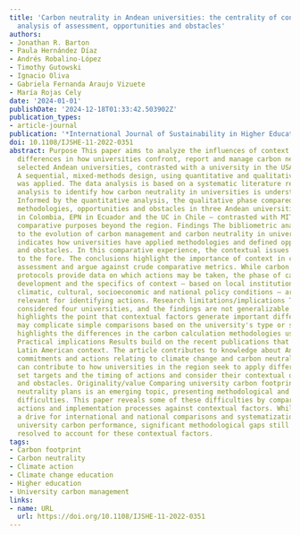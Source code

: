 ```yaml
---
title: 'Carbon neutrality in Andean universities: the centrality of context in comparative
  analysis of assessment, opportunities and obstacles'
authors:
- Jonathan R. Barton
- Paula Hernández Díaz
- Andrés Robalino-López
- Timothy Gutowski
- Ignacio Oliva
- Gabriela Fernanda Araujo Vizuete
- María Rojas Cely
date: '2024-01-01'
publishDate: '2024-12-18T01:33:42.503902Z'
publication_types:
- article-journal
publication: '*International Journal of Sustainability in Higher Education*'
doi: 10.1108/IJSHE-11-2022-0351
abstract: Purpose This paper aims to analyze the influences of context and methodological
  differences in how universities confront, report and manage carbon neutrality in
  selected Andean universities, contrasted with a university in the USA. Design/methodology/approach
  A sequential, mixed-methods design, using quantitative and qualitative approaches
  was applied. The data analysis is based on a systematic literature review with bibliometric
  analysis to identify how carbon neutrality in universities is understood and applied.
  Informed by the quantitative analysis, the qualitative phase compared the assessment
  methodologies, opportunities and obstacles in three Andean universities – EAFIT
  in Colombia, EPN in Ecuador and the UC in Chile – contrasted with MIT (USA) for
  comparative purposes beyond the region. Findings The bibliometric analysis points
  to the evolution of carbon management and carbon neutrality in universities and
  indicates how universities have applied methodologies and defined opportunities
  and obstacles. In this comparative experience, the contextual issues are brought
  to the fore. The conclusions highlight the importance of context in carbon neutrality
  assessment and argue against crude comparative metrics. While carbon assessment
  protocols provide data on which actions may be taken, the phase of carbon management
  development and the specifics of context – based on local institutional, geographical,
  climatic, cultural, socioeconomic and national policy conditions – are far more
  relevant for identifying actions. Research limitations/implications This study only
  considered four universities, and the findings are not generalizable. The argument
  highlights the point that contextual factors generate important differences that
  may complicate simple comparisons based on the university's type or size. It also
  highlights the differences in the carbon calculation methodologies used by the institutions.
  Practical implications Results build on the recent publications that document the
  Latin American context. The article contributes to knowledge about Andean university
  commitments and actions relating to climate change and carbon neutrality. This knowledge
  can contribute to how universities in the region seek to apply different methodologies,
  set targets and the timing of actions and consider their contextual opportunities
  and obstacles. Originality/value Comparing university carbon footprints and carbon
  neutrality plans is an emerging topic, presenting methodological and institutional
  difficulties. This paper reveals some of these difficulties by comparing parameters,
  actions and implementation processes against contextual factors. While there is
  a drive for international and national comparisons and systematization of data on
  university carbon performance, significant methodological gaps still need to be
  resolved to account for these contextual factors.
tags:
- Carbon footprint
- Carbon neutrality
- Climate action
- Climate change education
- Higher education
- University carbon management
links:
- name: URL
  url: https://doi.org/10.1108/IJSHE-11-2022-0351
---
```

